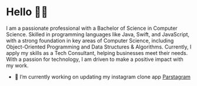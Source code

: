 # Hello 👋🏾

I am a passionate professional with a Bachelor of Science in Computer Science. Skilled in programming languages like Java, Swift, and JavaScript, with a strong foundation in key areas of Computer Science, including Object-Oriented Programming and Data Structures & Algorithms. Currently, I apply my skills as a Tech Consultant, helping businesses meet their needs. With a passion for technology, I am driven to make a positive impact with my work.

<!--
**NathanGIreland/NathanGIreland** is a ✨ _special_ ✨ repository because its `README.md` (this file) appears on your GitHub profile.

Here are some ideas to get you started:

- 🔭 I’m currently working on ...
- 🌱 I’m currently learning ...
- 👯 I’m looking to collaborate on ...
- 🤔 I’m looking for help with ...
- 💬 Ask me about ...
- 📫 How to reach me: ...
- 😄 Pronouns: ...
- ⚡ Fun fact: ...
-->

- 🔭 I’m currently working on updating my instagram clone app <a href="https://github.com/NathanGIreland/Pocketgram">Parstagram</a>

